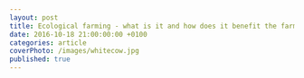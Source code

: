 ```yaml
---
layout: post
title: Ecological farming - what is it and how does it benefit the farmer?
date: 2016-10-18 21:00:00:00 +0100
categories: article
coverPhoto: /images/whitecow.jpg
published: true
---
```

